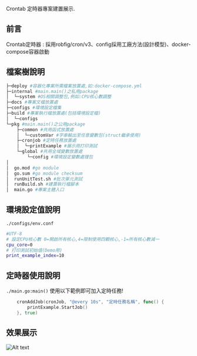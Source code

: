 Crontab 定時器專案建置展示.

## 前言
 Crontab定時器 : 採用robfig/cron/v3、config採用工廠方法(設計模型)、docker-compose容器啟動

## 檔案樹說明
```bash
├─deploy #容器化專案所需檔案放置處,如:docker-compose.yml
├─internal #main.main()之私用package
│  └─system #OS相關調整包,例如:CPU核心數調整
├─docs #專案文檔放置處
├─configs #環境設定檔集
├─build #專案執行檔放置處(包括環境設定檔)
│  └─configs
└─pkg #main.main()之公用package
    ├─common #共用函式放置處
    │  └─customVar #字串輸出至任意變數包(struct繼承使用)
    ├─cronjob #定時任務放置處
    │  └─printExample #展示用打印測試
    └─global #共用全域變數放置處
        └─config #環境設定變數處理包
│ 
│  go.mod #go module
│  go.sum #go module checksum
│  runUnitTest.sh #批次單元測試
│  runBuild.sh #建置執行檔腳本
│  main.go #專案主體入口
```

## 環境設定值說明
` ./configs/env.conf `
```bash
#UTF-8
# 設定CPU核心數 0=開啟所有核心,4=限制使用四顆核心,-1=所有核心數減一
cpu_core=0
# 打印測試初始值(Demo用)
print_example_index=10
```

## 定時器使用說明
`./main.go:main()`  使用以下範例即可加入定時任務!
```go
	cronAddJob(cronJob, "@every 10s", "定時任務名稱", func() {
		printExample.StartJob()
	}, true)
```

## 效果展示
<!-- <img src="./diagram.svg">-->
![Alt text](./docs/Demo.gif)
